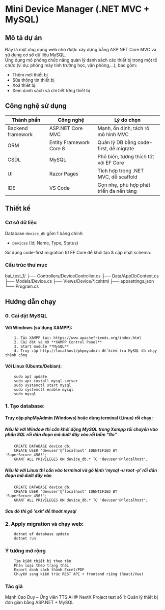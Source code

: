 # Mini Device Manager (.NET MVC + MySQL)

## Mô tả dự án
Đây là một ứng dụng web nhỏ được xây dựng bằng ASP.NET Core MVC và sử dụng cơ sở dữ liệu MySQL.  
Ứng dụng mô phỏng chức năng quản lý danh sách các thiết bị trong một tổ chức (ví dụ: phòng máy tính trường học, văn phòng,...), bao gồm:

- Thêm mới thiết bị
- Sửa thông tin thiết bị
- Xoá thiết bị
- Xem danh sách và chi tiết từng thiết bị

## Công nghệ sử dụng

| Thành phần             | Công nghệ               | Lý do chọn                             |
|------------------------|-------------------------|----------------------------------------|
| Backend framework      | ASP.NET Core MVC        | Mạnh, ổn định, tách rõ mô hình MVC     |
| ORM                    | Entity Framework Core 8 | Quản lý DB bằng code-first, dễ migrate |
| CSDL                   | MySQL                   | Phổ biến, tương thích tốt với EF Core  |
| UI                     | Razor Pages             | Tích hợp trong .NET MVC, dễ scaffold   |
| IDE                    | VS Code                 | Gọn nhẹ, phù hợp phát triển đa nền tảng|

## Thiết kế

### Cơ sở dữ liệu
Database `device_db` gồm 1 bảng chính:
- `Devices` (Id, Name, Type, Status)

Sử dụng code-first migration từ EF Core để khởi tạo & cập nhật schema.

### Cấu trúc thư mục
bai_test_1/
├── Controllers/DeviceController.cs
├── Data/AppDbContext.cs
├── Models/Device.cs
├── Views/Device/*.cshtml
├── appsettings.json
└── Program.cs

## Hướng dẫn chạy

### 0. Cài đặt MySQL 
#### Với Windows (sử dụng XAMPP):
        1. Tải XAMPP tại: https://www.apachefriends.org/index.html
        2. Cài đặt và mở **XAMPP Control Panel**
        3. Start module **MySQL**
        4. Truy cập http://localhost/phpmyadmin để kiểm tra MySQL đã chạy thành công

#### Với Linux (Ubuntu/Debian):
        sudo apt update
        sudo apt install mysql-server
        sudo systemctl start mysql
        sudo systemctl enable mysql
        sudo mysql

### 1. Tạo database:
#### Truy cập phpMyAdmin (Windows) hoặc dùng terminal (Linux) rồi chạy:
##### Nếu là với Window thì cần khởi động MySQL trong Xampp rồi chuyển vào phần SQL rồi dán đoạn mã dưới đây vào rồi bấm "Go"
        CREATE DATABASE device_db;
        CREATE USER 'devuser'@'localhost' IDENTIFIED BY 'SuperSecure_456!';
        GRANT ALL PRIVILEGES ON device_db.* TO 'devuser'@'localhost';
##### Nếu là với Linux thì cần vào terminal và gõ lệnh 'mysql -u root -p' rồi dán đoạn mã dưới đây vào
        CREATE DATABASE device_db;
        CREATE USER 'devuser'@'localhost' IDENTIFIED BY 'SuperSecure_456!';
        GRANT ALL PRIVILEGES ON device_db.* TO 'devuser'@'localhost';
##### Sau đó thì gõ 'exit' để thoát mysql

### 2. Apply migration và chạy web:
        dotnet ef database update
        dotnet run

### Ý tưởng mở rộng
        Tìm kiếm thiết bị theo tên
        Phân loại theo trạng thái
        Export danh sách thành Excel/PDF
        Chuyển sang kiến trúc REST API + frontend riêng (React/Vue)

### Tác giả
Mạnh Cao Duy – Ứng viên TTS AI @ NextX
Project test số 1: Quản lý thiết bị đơn giản bằng ASP.NET + MySQL
